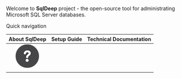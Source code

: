 Welcome to **SqlDeep** project - the open-source tool for administrating Microsoft SQL Server databases.

Quick navigation

| About SqlDeep                                                                           | Setup Guide | Technical Documentation |
|:---------------------------------------------------------------------------------------:|:-----------:|:-----------------------:|
| ![](https://github.com/SiavashGolchoobian/SqlDeep/blob/main/_Documents/images/help.png) |             |                         |
|                                                                                         |             |                         |
